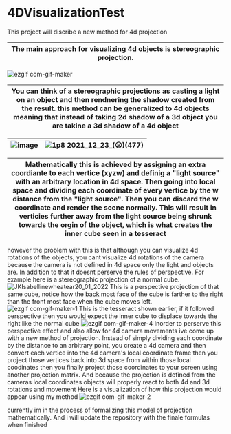 # 4DVisualizationTest
This project will discribe a new method for 4d projection

|The main approach for visualizing 4d objects is stereographic projection.| 
|---|
![ezgif com-gif-maker](https://user-images.githubusercontent.com/89361982/139005135-2bb1e8b6-7517-4c36-87f6-61439cf98b9a.gif)

|You can think of a stereographic projections as casting a light on an object and then rendnering the shadow created from the result. this method can be generalized to 4d objects meaning that instead of taking 2d shadow of a 3d object you are takine a 3d shadow of a 4d object |
|---|

|![image](https://user-images.githubusercontent.com/89361982/147189608-e3ef338c-004e-4880-b800-cf42340b30d8.png)|![1p8 2021_12_23_(😦)(477)](https://user-images.githubusercontent.com/89361982/147190919-2c27579d-d29b-4b72-bc1c-fedfd3015c9c.png)|
|---|---|

|Mathematically this is achieved by assigning an extra coordiante to each vertice (xyzw) and definig a "light source" with an arbitrary location in 4d space. Then going into local space and dividing each coordinate of every vertice by the w distance from the "light source".  Then you can discard the w coordinate and render the scene normally. This will result in verticies further away from the light source being shrunk towards the orgin of the object, which is what creates the inner cube seen in a tesseract|
|---|
however the problem with this is that although you can visualize 4d rotations of the objects, you cant visualize 4d rotations of the camera because the camera is not defined in 4d space only the light and objects are.
In addition to that it doesnt perserve the rules of perspective. For example here is a stereographic projection of a normal cube.
![JKIsabellinewheatear20_01_2022](https://user-images.githubusercontent.com/89361982/150290413-5ab6dd46-feab-455a-8a00-178f1476cbbf.gif)
This is a perspective projection of that same cube, notice how the back most face of the cube is farther to the right than the front most face when the cube moves left.
![ezgif com-gif-maker-1](https://user-images.githubusercontent.com/89361982/139005143-31a2f04d-13e6-4420-839f-df152ec4d74f.gif)
This is the tesseract shown earlier, if it followed perspective then you would expect the inner cube to displace towards the right like the normal cube
![ezgif com-gif-maker-4](https://user-images.githubusercontent.com/89361982/139004725-e4ff6b14-746a-4a1a-9a19-24a3060e2921.gif)
Inorder to perserve this perspective effect and also allow for 4d camera movements ive come up with a new method of projection. Instead of simply dividing each coordinate by the distance to an arbitrary point, you create a 4d camera and then convert each vertice into the 4d camera's local coordinate frame then you project those vertices back into 3d space from within those local coodinates then you finally project those coordinates to your screen using another projection matrix. And because the projection is defined from the cameras local coordinates objects will properly react to both 4d and 3d rotations and movement
Here is a visualization of how this projection would appear using my method
![ezgif com-gif-maker-2](https://user-images.githubusercontent.com/89361982/139004896-db6e215a-4a9e-4301-8295-21a8de6d9f57.gif)

currently im in the process of formalizing this model of projection mathematically. And i will update the repository with the finale formulas when finished

  

